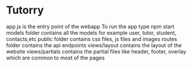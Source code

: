 # Tutorry
app.js is the entry point of the webapp
To run the app type npm start
models folder contains all the models for example user, tutor, student, contacts,etc
public folder contains css files, js files and images
routes folder contains the api endpoints
views/layout contains the layout of the website
views/partials contains the partial files like header, footer, overlay which are common to most of the pages
